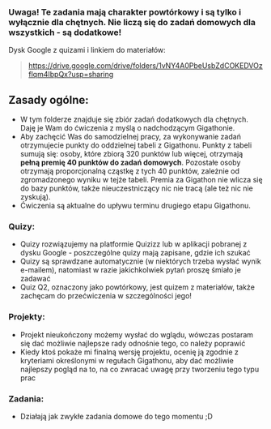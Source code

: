 ### Uwaga! Te zadania mają charakter powtórkowy i są tylko i wyłącznie dla chętnych. Nie liczą się do zadań domowych dla wszystkich - są dodatkowe!

Dysk Google z quizami i linkiem do materiałów: 
> https://drive.google.com/drive/folders/1vNY4A0PbeUsbZdCOKEDVOzflqm4IbpQx?usp=sharing

## Zasady ogólne:

- W tym folderze znajduje się zbiór zadań dodatkowych dla chętnych. Daję je Wam do ćwiczenia z myślą o nadchodzącym Gigathonie.
- Aby zachęcić Was do samodzielnej pracy, za wykonywanie zadań otrzymujecie punkty do oddzielnej tabeli z Gigathonu. Punkty z tabeli sumują się: osoby, które zbiorą 320 punktów lub więcej, otrzymają **pełną premię 40 punktów do zadań domowych**. Pozostałe osoby otrzymają proporcjonalną cząstkę z tych 40 punktów, zależnie od zgromadzonego wyniku w tejże tabeli. Premia za Gigathon nie wlicza się do bazy punktów, także nieuczestniczący nic nie tracą (ale też nic nie zyskują).
- Ćwiczenia są aktualne do upływu terminu drugiego etapu Gigathonu.

### Quizy:
- Quizy rozwiązujemy na platformie Quizizz lub w aplikacji pobranej z dysku Google - poszczególne quizy mają zapisane, gdzie ich szukać
- Quizy są sprawdzane automatycznie (w niektórych trzeba wysłać wynik e-mailem), natomiast w razie jakichkolwiek pytań proszę śmiało je zadawać
- Quiz Q2, oznaczony jako powtórkowy, jest quizem z materiałów, także zachęcam do przećwiczenia w szczególności jego!

### Projekty:
- Projekt nieukończony możemy wysłać do wglądu, wówczas postaram się dać możliwie najlepsze rady odnośnie tego, co należy poprawić
- Kiedy ktoś pokaże mi finalną wersję projektu, ocenię ją zgodnie z kryteriami określonymi w regułach Gigathonu, aby dać możliwie najlepszy pogląd na to, na co zwracać uwagę przy tworzeniu tego typu prac

### Zadania:
- Działają jak zwykłe zadania domowe do tego momentu ;D